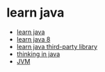 # learn java

- [learn java](https://github.com/gaoxinge/something/tree/master/learn%20java/learn%20java)
- [learn java 8](https://github.com/gaoxinge/something/tree/master/learn%20java/learn%20java%208)
- [learn java third-party library]()
- [thinking in java]()
- [JVM](https://github.com/gaoxinge/something/tree/master/learn%20java/JVM)